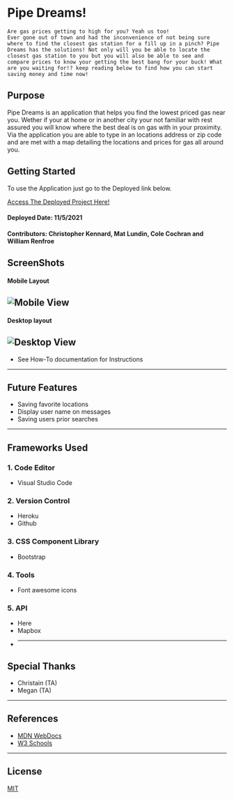 
# Pipe Dreams!
```
Are gas prices getting to high for you? Yeah us too! 
Ever gone out of town and had the inconvenience of not being sure where to find the closest gas station for a fill up in a pinch? Pipe Dreams has the solutions! Not only will you be able to locate the closest gas station to you but you will also be able to see and compare prices to know your getting the best bang for your buck! What are you waiting for!? keep reading below to find how you can start saving money and time now! 
```
## Purpose
Pipe Dreams is an application that helps you find the lowest priced gas near you. Wether if your at home or in another city your not familiar with rest assured you will know where the best deal is on gas with in your proximity. Via the application you are able to type in an locations address or zip code and are met with a map detailing the locations and prices for gas all around you.
## Getting Started
To use the Application just go to the Deployed link below. 

[Access The Deployed Project Here!]()
#### Deployed Date: 11/5/2021 
#### Contributors: Christopher Kennard, Mat Lundin, Cole Cochran and William Renfroe

## ScreenShots

#### Mobile Layout
![Mobile View]()
---
#### Desktop layout
![Desktop View]()
---
* See How-To documentation for Instructions
---
## Future Features
+ Saving favorite locations
+ Display user name on messages
+ Saving  users prior searches
---
## Frameworks Used
### 1. <b>Code Editor</b>
+ Visual Studio Code
### 2. <b>Version Control</b>
+ Heroku
+ Github
### 3. <b>CSS Component Library</b>
+ Bootstrap
### 4. <b>Tools</b>
+ Font awesome icons
### 5. <b>API</b>
+ Here 
+ Mapbox
+ ---
## Special Thanks
+ Christain (TA)
+ Megan (TA)
---
## References
+ [MDN WebDocs](https://developer.mozilla.org/en-US/)
+ [W3 Schools](https://www.w3schools.com/)
---
## License
[MIT](https://choosealicense.com/licenses/mit/)

